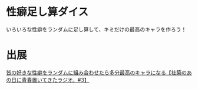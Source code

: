 # 性癖足し算ダイス
いろいろな性癖をランダムに足し算して、キミだけの最高のキャラを作ろう！

# 出展
[皆の好きな性癖をランダムに組み合わせたら多分最高のキャラになる【社築のあの日に青春置いてきたラジオ。#3】](https://youtu.be/qfubzdA6OHI)
